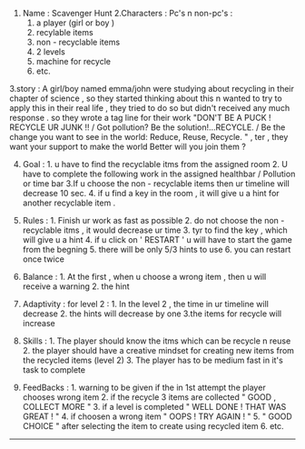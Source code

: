 1. Name : Scavenger Hunt
2.Characters : Pc's n non-pc's :
   1. a player (girl or boy )
   2. recylable items 
   3. non - recyclable items 
   4. 2 levels 
   5. machine for recycle 
   6. etc.


3.story : A girl/boy named emma/john were studying about recycling in their chapter of science , so they started thinking about this n 
          wanted to try to apply this in their real life , they tried to do so but didn't received any much response . so they wrote a tag
          line for their work "DON'T BE A PUCK ! RECYCLE UR JUNK !! / Got pollution? Be the solution!…RECYCLE. /
          Be the change you want to see in the world: Reduce, Reuse, Recycle. " , ter , they want your support to make the world Better will you join them ?

4. Goal :
               1. u have to find the recyclable itms from the assigned room
               2. U have to complete the following work in the assigned healthbar / Pollution or time bar
               3.If u choose the non - recyclable items then ur timeline will decrease 10 sec.
              4.  if u find a key in the room , it will give u a hint for another recyclable item .
              
5. Rules :
                1. Finish ur work as fast as possible
                 2. do not choose the non - recyclable itms , it would decrease ur time 
                3. tyr to find the key , which will give u a hint 
               4. if u click on ' RESTART ' u will have to start the game from the begning
               5. there will be only 5/3 hints to use
              6. you can restart once twice

6. Balance : 
                     1. At the first , when u choose a wrong item , then u will receive a warning 
                      2. the hint 
7. Adaptivity :
                       for level 2 :
                      1. In the level 2 , the time in ur timeline will decrease 
                       2. the hints will decrease by one 
                      3.the items for recycle will increase 

8. Skills : 
               1. The player should know the itms which can be recycle n reuse 
               2. the player should have a creative mindset for creating new items from the recycled items (level 2)
               3. The player has to be medium fast in it's task to complete
               
9. FeedBacks :
                      1. warning to be given if the in 1st attempt the player chooses wrong item
                       2. if the recycle 3 items are collected " GOOD , COLLECT MORE " 
                     3. if a level is completed " WELL DONE ! THAT WAS GREAT ! "
                     4. if choosen a wrong item " OOPS ! TRY AGAIN ! "
                     5. " GOOD CHOICE " after selecting the item to create using recycled item 
                     6. etc.
----------------------------------------------------------------------------------------------------------


